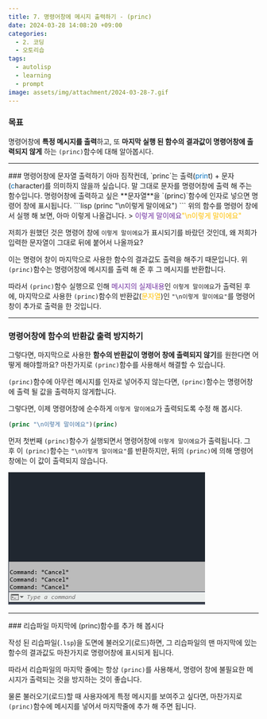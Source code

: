 ```yaml
---
title: 7. 명령어창에 메시지 출력하기 - (princ)
date: 2024-03-28 14:08:20 +09:00
categories:
  - 2. 코딩
  - 오토리습
tags:
  - autolisp
  - learning
  - prompt
image: assets/img/attachment/2024-03-28-7.gif
---
```

### 목표
명령어창에 **특정 메시지를 출력**하고, 또 **마지막 실행 된 함수의 결과값이 명령어창에 출력되지 않게** 하는 `(princ)`함수에 대해 알아봅시다.

<hr>
### 명령어창에 문자열 출력하기
아마 짐작컨데, `princ`는 출력(<font color="#0070c0">prin</font>t) + 문자(<font color="#0070c0">c</font>haracter)를 의미하지 않을까 싶습니다. 말 그대로 문자를 명령어창에 출력 해 주는 함수입니다.
명령어창에 출력하고 싶은 **문자열**을 `(princ)`함수에 인자로 넣으면 명령어 창에 표시됩니다.
```lisp
(princ "\n이렇게 말이에요")
```
위의 함수를 명령어 창에서 실행 해 보면, 아마 이렇게 나올겁니다.
> <font color="#7030a0">이렇게 말이에요</font><font color="#ffc000">"\n이렇게 말이에요"</font>

저희가 원했던 것은 명령어 창에 `이렇게 말이에요`가 표시되기를 바랐던 것인데, 왜 저희가 입력한 문자열이 그대로 뒤에 붙어서 나올까요?

이는 명령어 창이 마지막으로 사용한 함수의 결과값도 출력을 해주기 때문입니다.
위 `(princ)`함수는 명령어창에 메시지를 출력 해 준 후 그 메시지를 반환합니다.

따라서 `(princ)`함수 실행으로 인해 <font color="#7030a0">메시지의 실제내용</font>인 `이렇게 말이에요`가 출력된 후에, 마지막으로 사용한 `(princ)`함수의 반환값(<font color="#ffc000">문자열</font>)인 `"\n이렇게 말이에요"`를 명령어 창이 추가로 출력을 한 것입니다.

<hr>

### 명령어창에 함수의 반환값 출력 방지하기
그렇다면, 마지막으로 사용한 **함수의 반환값이 명령어 창에 출력되지 않기**를 원한다면 어떻게 해야할까요? 마찬가지로 `(princ)`함수를 사용해서 해결할 수 있습니다.

`(princ)`함수에 아무런 메시지를 인자로 넣어주지 않는다면, `(princ)`함수는 명령어창에 출력 될 값을 출력하지 않게합니다.

그렇다면, 이제 명령어창에 순수하게 `이렇게 말이에요`가 출력되도록 수정 해 봅시다.
```lisp
(princ "\n이렇게 말이에요")(princ)
```
먼저 첫번째 `(princ)`함수가 실행되면서 명령어창에 `이렇게 말이에요`가 출력됩니다. 그 후 이 `(princ)`함수는 `"\n이렇게 말이에요"`를 반환하지만, 뒤의 `(princ)`에 의해 명령어 창에는 이 값이 출력되지 않습니다.

![](assets/img/attachment/2024-03-28-7.gif)

<hr>
### 리습파일 마지막에 (princ)함수를 추가 해 봅시다

작성 된 리습파일(`.lsp`)을 도면에 불러오기(로드)하면, 그 리습파일의 맨 마지막에 있는 함수의 결과값도 마찬가지로 명령어창에 표시되게 됩니다.

따라서 리습파일의 마지막 줄에는 항상 `(princ)`를 사용해서, 명령어 창에 불필요한 메시지가 출력되는 것을 방지하는 것이 좋습니다.

물론 불러오기(로드)할 때 사용자에게 특정 메시지를 보여주고 싶다면, 마찬가지로 `(princ)`함수에 메시지를 넣어서 마지막줄에 추가 해 주면 됩니다.